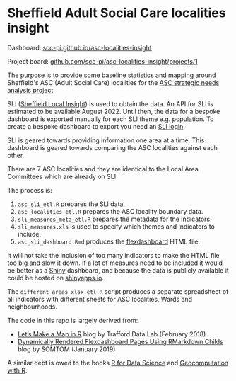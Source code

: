 # Sheffield Adult Social Care localities insight  

Dashboard: [scc-pi.github.io/asc-localities-insight](https://scc-pi.github.io/asc-localities-insight/)

Project board: [github.com/scc-pi/asc-localities-insight/projects/1](https://github.com/scc-pi/asc-localities-insight/projects/1)  

The purpose is to provide some baseline statistics and mapping around Sheffield's ASC (Adult Social Care) localities for the [ASC strategic needs analysis project](https://github.com/scc-pi/ASC_SNA).  

SLI ([Sheffield Local Insight](https://sheffield.communityinsight.org/)) is used to obtain the data. An API for SLI is estimated to be available August 2022. Until then, the data for a bespoke dashboard is exported manually for each SLI theme e.g. population. To create a bespoke dashboard to export you need an [SLI login](https://local.communityinsight.org/login/).

SLI is geared towards providing information one area at a time. This dashboard is geared towards comparing the ASC localities against each other.

There are 7 ASC localities and they are identical to the Local Area Committees which are already on SLI.

The process is:
1. `asc_sli_etl.R` prepares the SLI data.  
1. `asc_localities_etl.R` prepares the ASC locality boundary data. 
1. `sli_measures_meta_etl.R` prepares the metadata for the indicators.   
1. `sli_measures.xls` is used to specify which themes and indicators to include.    
1. `asc_sli_dashboard.Rmd` produces the [flexdashboard](https://pkgs.rstudio.com/flexdashboard/) HTML file.    

It will not take the inclusion of too many indicators to make the HTML file too big and slow it down. If a lot of measures need to be included it would be better as a [Shiny](https://shiny.rstudio.com/) dashboard, and because the data is publicly available it could be hosted on [shinyapps.io](https://www.shinyapps.io/).

The `different_areas_xlsx_etl.R` script produces a separate spreadsheet of all indicators with different sheets for ASC localities, Wards and neighbourhoods.  

The code in this repo is largely derived from:  
- [Let’s Make a Map in R](https://medium.com/@traffordDataLab/lets-make-a-map-in-r-7bd1d9366098) blog by Trafford Data Lab (February 2018)  
- [Dynamically Rendered Flexdashboard Pages Using RMarkdown Childs](https://somtom.github.io/post/using-dynamically-rendered-r-markdown-childs-for-reports/) blog by SOMTOM (January 2019)  

A similar debt is owed to the books [R for Data Science](https://r4ds.had.co.nz/) and [Geocomputation with R](https://geocompr.robinlovelace.net/).